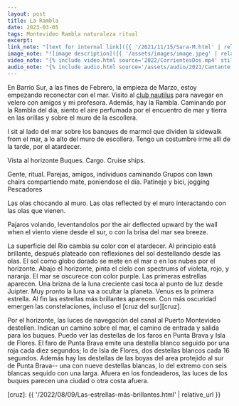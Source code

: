 ```yaml
---
layout: post
title: La Rambla
date: 2023-03-05
tags: Montevideo Rambla naturaleza ritual
excerpt:
link_note: "[text for internal link]({{ '/2021/11/15/Sara-M.html' | relative_url }})"
image_note: "![image description]({{ '/assets/images/image.jpeg' | relative_url }})"
video_note: "{% include video.html source='2022/CorrientesDos.mp4' still='2022/CostaRica/CorrientesUno.png' }%"
audio_note: "{% include audio.html source='/assets/audio/2021/Cantante.m4a' %}"
---
```


En Barrio Sur, a las fines de Febrero, la empieza de Marzo, estoy empezando
reconectar con el mar. Visito al [club nautilus][nyc]
para navegar en velero con amigos y mi profesora. Además, hay la Rambla.
Caminando por la Rambla del día, siento el aire perfumada por el encuentro
de mar y tierra en las orillas y sobre el muro de la escollera.

I sit al lado del mar sobre los banques de marmol que dividen la sidewalk
from el mar, a lo alto del muro de escollera. Tengo un costumbre irme allí
de la tarde, por el atardecer.

Vista al horizonte
Buques. Cargo. Cruise ships.

Gente, ritual.
Parejas, amigos, individuos caminando
Grupos con lawn chairs compartiendo mate, poniendose el día.
Patineje y bici, jogging
Pescadores

Las olas chocando al muro.
Las olas reflected by el muro interactando con las olas que vienen.

Pajaros volando, leventandolos por the air deflected upward by the wall
when el viento viene desde el sur, o con la brisa del mar sea breeze.

La superficie del Rio cambia su color con el atardecer.  Al principio está
brillante, después plateado con reflexiones del sol destellando desde las olas.
El sol como globo dorado se mete en el mar o en los nubes por el horizonte.
Abajo el horizonte, pinta el cielo con spectrums of violeta, rojo, y naranja.
El mar se oscurece con color purple.  Las primeras estrellas aparecen.  Una
brizna de la luna creciente casi toca al punto de luz desde Juipter.  Muy
pronto la luna va a ocultar la planeta.  Venus es la primera estrella. Al fin
las estrellas más brillantes aparecen.  Con más oscuridad emergen las
constelaciones, incluso el [cruz del sur][cruz].

Por el horizonte, las luces de navegación del canal al Puerto Montevideo
destellen. Indican un camino sobre el mar, el camino de entrada y salida
para los buques. Puedo ver las destellas de los faros en Punta Brava y
Isla de Flores. El faro de Punta Brava emite una destella blanco seguido por
una roja cada diez segundos; lo de Isla de Flores, dos destellas blancos cada
16 segundos. Además hay las destellas de las boyas del area protejido al sur
de Punta Brava-- una con nueve destellas blancas, lo del extremo con seis
blancas sequido con una larga. Afuera en los fondeaderos, las luces de los
buques parecen una ciudad o otra costa afuera.


[nyc]: https://www.nyc.com.uy/
[cruz]: {{ '/2022/08/09/Las-estrellas-más-brillantes.html' | relative_url }}
